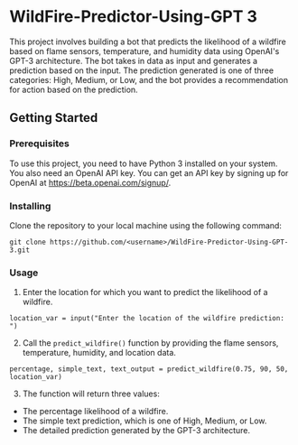 # WildFire-Predictor-Using-GPT 3

This project involves building a bot that predicts the likelihood of a wildfire based on flame sensors, temperature, and humidity data using OpenAI's GPT-3 architecture. The bot takes in data as input and generates a prediction based on the input. The prediction generated is one of three categories: High, Medium, or Low, and the bot provides a recommendation for action based on the prediction.

## Getting Started
### Prerequisites

To use this project, you need to have Python 3 installed on your system. You also need an OpenAI API key. You can get an API key by signing up for OpenAI at https://beta.openai.com/signup/.

### Installing

Clone the repository to your local machine using the following command:

```
git clone https://github.com/<username>/WildFire-Predictor-Using-GPT-3.git
```
### Usage

1. Enter the location for which you want to predict the likelihood of a wildfire.

```
location_var = input("Enter the location of the wildfire prediction: ")
```
2. Call the `predict_wildfire()` function by providing the flame sensors, temperature, humidity, and location data.

```
percentage, simple_text, text_output = predict_wildfire(0.75, 90, 50, location_var)
```
3. The function will return three values:
* The percentage likelihood of a wildfire.
* The simple text prediction, which is one of High, Medium, or Low.
* The detailed prediction generated by the GPT-3 architecture.
